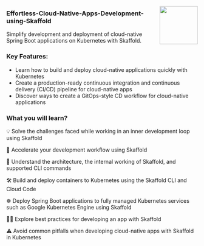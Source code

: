 <a href="https://foojay.io/today/works-with-openjdk"><img align="right" src="https://github.com/foojayio/badges/raw/main/works_with_openjdk/Works-with-OpenJDK.png" width="100"></a>
### Effortless-Cloud-Native-Apps-Development-using-Skaffold

Simplify development and deployment of cloud-native Spring Boot applications on Kubernetes with Skaffold.

### Key Features:  
* Learn how to build and deploy cloud-native applications quickly with Kubernetes
* Create a production-ready continuous integration and continuous delivery (CI/CD) pipeline for cloud-native apps
* Discover ways to create a GitOps-style CD workflow for cloud-native applications

### What you will learn?

:bulb: Solve the challenges faced while working in an inner development loop using Skaffold

:rocket: Accelerate your development workflow using Skaffold

:open_book: Understand the architecture, the internal working of Skaffold, and supported CLI commands

:hammer_and_wrench: Build and deploy containers to Kubernetes using the Skaffold CLI and Cloud Code

:wheel_of_dharma: Deploy Spring Boot applications to fully managed Kubernetes services such as Google Kubernetes Engine using Skaffold

:man_technologist: Explore best practices for developing an app with Skaffold

:warning: Avoid common pitfalls when developing cloud-native apps with Skaffold in Kubernetes
